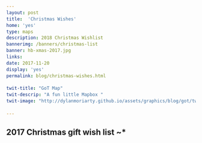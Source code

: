 ```yaml
---
layout: post
title:  'Christmas Wishes'
home: 'yes'
type: maps
description: 2018 Christmas Wishlist
bannerimg: /banners/christmas-list
banner: hb-xmas-2017.jpg
links: 
date: 2017-11-20
display: 'yes'
permalink: blog/christmas-wishes.html

twit-title: "GoT Map"
twit-descrip: "A fun little Mapbox "
twit-image: "http://dylanmoriarty.github.io/assets/graphics/blog/got/twitt.jpg"

---
```


<style>
  .im-dreaming-of-a {
    position: fixed;
    top: 0;
    width: 100%;
    height: 100%;
    pointer-events: none;
  }

  .im-dreaming-of-a:after {
    content: "";
    background-image: url('../assets/graphics/blog/xmas/snow.gif');
    z-index: 9999;
    width: 100%;
    height: 100%;
    position: absolute;
    opacity: 0.15;
  }

  #Santas-Sack {
    display: -ms-flexbox;
    display: -webkit-flex;
    display: flex;
    -webkit-flex-direction: row;
    -ms-flex-direction: row;
    flex-direction: row;
    -webkit-flex-wrap: wrap;
    -ms-flex-wrap: wrap;
    flex-wrap: wrap;
    -webkit-justify-content: center;
    -ms-flex-pack: center;
    justify-content: center;
    -webkit-align-content: stretch;
    -ms-flex-line-pack: stretch;
    align-content: stretch;
    -webkit-align-items: flex-start;
    -ms-flex-align: start;
    align-items: flex-start;
  }

  .gift {
    max-width: 250px;
    display: inline-block;
    margin: 2rem 1rem 1rem;
    padding-bottom: 0.5rem;
    transition: all 0.2s;
    cursor: pointer;
    background-color: white;
    box-shadow: 0 2px 2px rgba(0,0,0,0.2);
    text-align: center;

    font-size: 1rem;
    color: #bbb;
    font-weight: 600;

    -webkit-order: 0;
    -ms-flex-order: 0;
    order: 0;
    -webkit-flex: 0 1 auto;
    -ms-flex: 0 1 auto;
    flex: 0 1 auto;
    -webkit-align-self: auto;
    -ms-flex-item-align: auto;
    align-self: auto;
  }

  .presentContainer {
    position: relative;
  }

  .presentContainer:after {
    content: "";
    position: absolute;
    border: 1px solid #666;
    background-color: #999;
    width: 5px;
    height: 5px;
    border-radius: 50%;
    top: 2.5rem;
    left: 50%;
    box-shadow: 0px 2px 2px rgba(0,0,0,0.3);
    transform: rotate(0) !important;
  }

  .gift:hover {
    box-shadow: 0 2px 16px rgba(0,0,0,0.3);
    color: #e5c53e;
    transform: rotate(0) !important;
  }

  .gift-pic {
    margin-top: 0.25rem;
    max-width: 100%;
  }

  #Santa {
    position: fixed;
    left: 40%;
    bottom: -700px;
    z-index: 9999;
    -webkit-animation: myOrbit 90s linear infinite; /* Chrome, Safari 5 */
       -moz-animation: myOrbit 90s linear infinite; /* Firefox 5-15 */
         -o-animation: myOrbit 90s linear infinite; /* Opera 12+ */
            animation: myOrbit 90s linear infinite;
  }

  #Santa img {
    transform: rotate(-10deg);
  }

  @-webkit-keyframes myOrbit {
      0% { -webkit-transform: rotate(0deg) translateX(1200px) rotate(0deg); }
      20% { -webkit-transform: rotate(0deg) translateX(1200px) rotate(0deg); }
      40%   { -webkit-transform: rotate(360deg) translateX(1200px) rotate(-360deg); }
      100% {
      }
  }

  @-moz-keyframes myOrbit {
      0% { -moz-transform: rotate(0deg) translateX(1200px) rotate(0deg); }
      20% { -moz-transform: rotate(0deg) translateX(1200px) rotate(0deg); }
      40%   { -moz-transform: rotate(360deg) translateX(1200px) rotate(-360deg); }
      100% {}
  }

  @-o-keyframes myOrbit {
      0% { -o-transform: rotate(0deg) translateX(1200px) rotate(0deg); }
      20% { -o-transform: rotate(0deg) translateX(1200px) rotate(0deg); }
      40%   { -o-transform: rotate(360deg) translateX(1200px) rotate(-360deg); }
      100% {}
  }

  @keyframes myOrbit {
      0% { transform: rotate(0deg) translateX(1000px) rotate(0deg); }
      20% { transform: rotate(0deg) translateX(1000px) rotate(0deg); }
      40%   { transform: rotate(360deg) translateX(1000px) rotate(-360deg); }
      100% { transform: rotate(360deg) translateX(1000px) rotate(-360deg) }
  }
</style>

<div id="Santa">
  <a href="https://www.youtube.com/watch?v=a8qE6WQmNus" target="_blank">
    <img src="../assets/graphics/blog/xmas/santa.gif">
  </a>
</div>

<div class="im-dreaming-of-a"></div>

<p><h2>2017 Christmas gift wish list ~*</h2></p>

<div id="Santas-Sack"></div>

<script>
  const presents = [
    {
      title: 'Nina Sings the Blues',
      image: 'nina',
      link: 'https://www.discogs.com/sell/list?sort=price%2Casc&limit=25&master_id=122261&ev=mb&format=Vinyl',
      cost: 1
    },
    {
      title: 'Decent Speakers',
      image: 'speakers',
      link: 'https://www.logitech.com/en-us/product/z537-bluetooth-speaker-system?crid=1548',
      cost: 3
    },
    {
      title: 'Phone Charger Cables',
      image: 'cable',
      link: 'https://www.amazon.com/Anker-PowerLine-Samsung-MacBook-Nintendo/dp/B071G5YCS6/ref=sr_1_3?s=electronics&ie=UTF8&qid=1511647500&sr=1-3&keywords=Anker+PowerLine+red+usb+C',
      cost: 1
    },
    {
      title: 'Charging Dock',
      image: 'charger',
      link: 'https://www.amazon.com/dp/B01N2HIR9R/ref=sr_1_10?camp=217145&creative=399373&creativeASIN=B01N2HIR9R&ie=UTF8&keywords=iPhone%206%20Charger&kwr_id=988&linkCode=as2&qid=1511588704&sr=1-10&tag=ianker-20',
      cost: 1
    },
    {
      title: 'Waffle Iron',
      image: 'waffles',
      link: 'https://www.amazon.com/KRUPS-Adjustable-Temperature-Belgian-Removable/dp/B01FYIAQA6/ref=sr_1_3?ie=UTF8&qid=1511640971&sr=8-3&keywords=krups+4+slice+belgian+waffle+maker',
      cost: 2
    },
    {
      title: 'Summit Ice Softshell Jacket - M',
      image: 'jacket',
      link: 'http://www.summiticeapparel.com/jackets',
      cost: 3
    },
    {
      title: 'Songs of Love & Hate',
      image: 'leonard',
      link: 'https://www.discogs.com/sell/list?master_id=3933&ev=mb&format=Vinyl',
      cost: 1
    },
    {
      title: 'How Buildings Learn',
      image: 'buildings',
      link: 'https://www.amazon.com/dp/0140139966/_encoding=UTF8?coliid=I2NYE611OX1Z2O&colid=3O4O5DPUW7O1N',
      cost: 2
    },
    {
      title: 'Fancy Scale',
      image: 'scale',
      link: 'https://www.amazon.com/dp/B01MFAABKO/?tag=nytgg2017-20&ascsubtag=selfzz231',
      cost: 2
    },
    {
      title: 'Lady in Satin',
      image: 'billie',
      link: 'https://www.discogs.com/sell/list?master_id=123567&ev=mb&format=Vinyl',
      cost: 1
    },
    {
      title: 'The Modern Japanese Garden',
      image: 'garden',
      link: 'https://www.amazon.com/Modern-Japanese-Garden-Michiko-Rico/dp/0804834377',
      cost: 2
    },
    {
      title: 'All on the First Day',
      image: 'tony',
      link: 'https://www.discogs.com/sell/list?master_id=430308&ev=mb&format=Vinyl',
      cost: 1
    }
  ]

  function addCheer (title, image, link, cost, rand) {
    const santasSack = document.getElementById("Santas-Sack"); 

    const presentContainer = document.createElement('div')
    presentContainer.className = 'presentContainer'

    const newPresent = document.createElement('a')
    newPresent.className = 'gift'
    newPresent.setAttribute('href', link);
    newPresent.setAttribute('target', '_blank');

    const dollar = '$'

    const newContent = document.createTextNode(title + ' – ' + dollar.repeat(cost) + ' ');
    newContent.className = 'gift-title'

    var presentPic = document.createElement("img");
    presentPic.className = 'gift-pic'
    presentPic.src = '../assets/graphics/blog/xmas/' + image + '.jpg';

    newPresent.appendChild(presentPic)
    newPresent.appendChild(newContent)
    presentContainer.appendChild(newPresent)

    newPresent.style.transform = 'rotate(' + rand + 'deg)'

    santasSack.appendChild(presentContainer);
  }

  presents.forEach((p)=> {
    const coin = Math.random() > 0.3 ? 1 : -1;
    const rot = (Math.random() * 5  + 0.5) * coin
    addCheer(p.title, p.image, p.link, p.cost, rot)
  })
</script>


